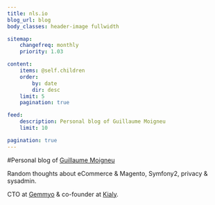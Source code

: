 ```yaml
---
title: nls.io
blog_url: blog
body_classes: header-image fullwidth

sitemap:
    changefreq: monthly
    priority: 1.03

content:
    items: @self.children
    order:
        by: date
        dir: desc
    limit: 5
    pagination: true

feed:
    description: Personal blog of Guillaume Moigneu
    limit: 10

pagination: true
---
```


#Personal blog of [Guillaume Moigneu](https://www.linkedin.com/in/guillaumemoigneu)

Random thoughts about eCommerce & Magento, Symfony2, privacy & sysadmin.

CTO at [Gemmyo](https://www.gemmyo.com) & co-founder at [Kialy](https://kialy.com).